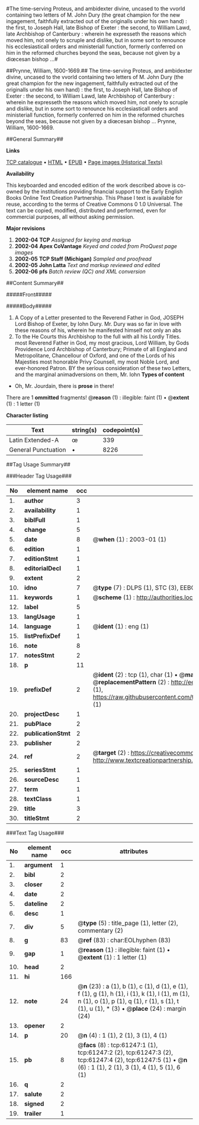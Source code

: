 #The time-serving Proteus, and ambidexter divine, uncased to the vvorld containing two letters of M. John Dury (the great champion for the new ingagement, faithfully extracted out of the originalls under his own hand) : the first, to Joseph Hall, late Bishop of Exeter : the second, to William Lawd, late Archbishop of Canterbury : wherein he expresseth the reasons which moved him, not onely to scruple and dislike, but in some sort to renounce his ecclesiasticall orders and ministeriall function, formerly conferred on him in the reformed churches beyond the seas, because not given by a diœcesan bishop ...#

##Prynne, William, 1600-1669.##
The time-serving Proteus, and ambidexter divine, uncased to the vvorld containing two letters of M. John Dury (the great champion for the new ingagement, faithfully extracted out of the originalls under his own hand) : the first, to Joseph Hall, late Bishop of Exeter : the second, to William Lawd, late Archbishop of Canterbury : wherein he expresseth the reasons which moved him, not onely to scruple and dislike, but in some sort to renounce his ecclesiasticall orders and ministeriall function, formerly conferred on him in the reformed churches beyond the seas, because not given by a diœcesan bishop ...
Prynne, William, 1600-1669.

##General Summary##

**Links**

[TCP catalogue](http://www.ota.ox.ac.uk/tcp/)  • 
[HTML](http://tei.it.ox.ac.uk/tcp/Texts-HTML/free/A56/A56218.html)  • 
[EPUB](http://tei.it.ox.ac.uk/tcp/Texts-EPUB/free/A56/A56218.epub) • 
[Page images (Historical Texts)](https://data.historicaltexts.jisc.ac.uk/view?pubId=eebo-12399898e&pageId=eebo-12399898e-61247-1)

**Availability**

This keyboarded and encoded edition of the
	       work described above is co-owned by the institutions
	       providing financial support to the Early English Books
	       Online Text Creation Partnership. This Phase I text is
	       available for reuse, according to the terms of Creative
	       Commons 0 1.0 Universal. The text can be copied,
	       modified, distributed and performed, even for
	       commercial purposes, all without asking permission.

**Major revisions**

1. __2002-04__ __TCP__ *Assigned for keying and markup*
1. __2002-04__ __Apex CoVantage__ *Keyed and coded from ProQuest page images*
1. __2002-05__ __TCP Staff (Michigan)__ *Sampled and proofread*
1. __2002-05__ __John Latta__ *Text and markup reviewed and edited*
1. __2002-06__ __pfs__ *Batch review (QC) and XML conversion*

##Content Summary##

#####Front#####

#####Body#####

1. A Copy of a Letter presented to the Reverend Father in God, JOSEPH Lord Bishop of Exeter, by Iohn Dury.
Mr. Dury was so far in love with these reasons of his, wherein he manifested himself not only an abs
1. To the He Courts this Archbishop to the full with all his Lordly Titles. most Reverend Father in God, my most gracious, Lord William, by Gods Providence Lord Archbishop of Canterbury; Primate of all England and Metropolitane, Chancellour of Oxford, and one of the Lords of his Majesties most honorable Privy Counsell, my most Noble Lord, and ever-honored Patron.
BY the serious consideration of these two Letters, and the marginal animadversions on them, Mr. Iohn
**Types of content**

  * Oh, Mr. Jourdain, there is **prose** in there!

There are 1 **ommitted** fragments! 
 @__reason__ (1) : illegible: faint (1)  •  @__extent__ (1) : 1 letter (1)

**Character listing**


|Text|string(s)|codepoint(s)|
|---|---|---|
|Latin Extended-A|œ|339|
|General Punctuation|•|8226|

##Tag Usage Summary##

###Header Tag Usage###

|No|element name|occ|attributes|
|---|---|---|---|
|1.|__author__|3||
|2.|__availability__|1||
|3.|__biblFull__|1||
|4.|__change__|5||
|5.|__date__|8| @__when__ (1) : 2003-01 (1)|
|6.|__edition__|1||
|7.|__editionStmt__|1||
|8.|__editorialDecl__|1||
|9.|__extent__|2||
|10.|__idno__|7| @__type__ (7) : DLPS (1), STC (3), EEBO-CITATION (1), OCLC (1), VID (1)|
|11.|__keywords__|1| @__scheme__ (1) : http://authorities.loc.gov/ (1)|
|12.|__label__|5||
|13.|__langUsage__|1||
|14.|__language__|1| @__ident__ (1) : eng (1)|
|15.|__listPrefixDef__|1||
|16.|__note__|8||
|17.|__notesStmt__|2||
|18.|__p__|11||
|19.|__prefixDef__|2| @__ident__ (2) : tcp (1), char (1)  •  @__matchPattern__ (2) : ([0-9\-]+):([0-9IVX]+) (1), (.+) (1)  •  @__replacementPattern__ (2) : http://eebo.chadwyck.com/downloadtiff?vid=$1&page=$2 (1), https://raw.githubusercontent.com/textcreationpartnership/Texts/master/tcpchars.xml#$1 (1)|
|20.|__projectDesc__|1||
|21.|__pubPlace__|2||
|22.|__publicationStmt__|2||
|23.|__publisher__|2||
|24.|__ref__|2| @__target__ (2) : https://creativecommons.org/publicdomain/zero/1.0/ (1), http://www.textcreationpartnership.org/docs/. (1)|
|25.|__seriesStmt__|1||
|26.|__sourceDesc__|1||
|27.|__term__|1||
|28.|__textClass__|1||
|29.|__title__|3||
|30.|__titleStmt__|2||


###Text Tag Usage###

|No|element name|occ|attributes|
|---|---|---|---|
|1.|__argument__|1||
|2.|__bibl__|2||
|3.|__closer__|2||
|4.|__date__|2||
|5.|__dateline__|2||
|6.|__desc__|1||
|7.|__div__|5| @__type__ (5) : title_page (1), letter (2), commentary (2)|
|8.|__g__|83| @__ref__ (83) : char:EOLhyphen (83)|
|9.|__gap__|1| @__reason__ (1) : illegible: faint (1)  •  @__extent__ (1) : 1 letter (1)|
|10.|__head__|2||
|11.|__hi__|166||
|12.|__note__|24| @__n__ (23) : a (1), b (1), c (1), d (1), e (1), f (1), g (1), h (1), i (1), k (1), l (1), m (1), n (1), o (1), p (1), q (1), r (1), s (1), t (1), u (1), * (3)  •  @__place__ (24) : margin (24)|
|13.|__opener__|2||
|14.|__p__|20| @__n__ (4) : 1 (1), 2 (1), 3 (1), 4 (1)|
|15.|__pb__|8| @__facs__ (8) : tcp:61247:1 (1), tcp:61247:2 (2), tcp:61247:3 (2), tcp:61247:4 (2), tcp:61247:5 (1)  •  @__n__ (6) : 1 (1), 2 (1), 3 (1), 4 (1), 5 (1), 6 (1)|
|16.|__q__|2||
|17.|__salute__|2||
|18.|__signed__|2||
|19.|__trailer__|1||
